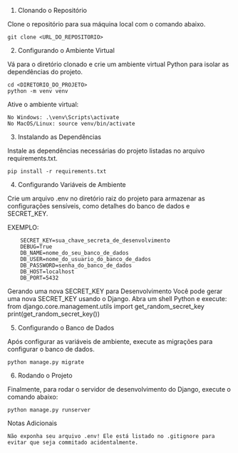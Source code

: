 1. Clonando o Repositório

Clone o repositório para sua máquina local com o comando abaixo.

    git clone <URL_DO_REPOSITORIO>


2. Configurando o Ambiente Virtual

Vá para o diretório clonado e crie um ambiente virtual Python para isolar as dependências do projeto.

    cd <DIRETORIO_DO_PROJETO>
    python -m venv venv

Ative o ambiente virtual:

    No Windows: .\venv\Scripts\activate
    No MacOS/Linux: source venv/bin/activate


3. Instalando as Dependências

Instale as dependências necessárias do projeto listadas no arquivo requirements.txt.

    pip install -r requirements.txt


4. Configurando Variáveis de Ambiente

Crie um arquivo .env no diretório raiz do projeto para armazenar as configurações sensíveis, como detalhes do banco de dados e SECRET_KEY.

EXEMPLO:

        SECRET_KEY=sua_chave_secreta_de_desenvolvimento
        DEBUG=True 
        DB_NAME=nome_do_seu_banco_de_dados
        DB_USER=nome_do_usuario_do_banco_de_dados
        DB_PASSWORD=senha_do_banco_de_dados
        DB_HOST=localhost
        DB_PORT=5432

Gerando uma nova SECRET_KEY para Desenvolvimento
Você pode gerar uma nova SECRET_KEY usando o Django. Abra um shell Python e execute:
    from django.core.management.utils import get_random_secret_key
    print(get_random_secret_key())


5. Configurando o Banco de Dados

Após configurar as variáveis de ambiente, execute as migrações para configurar o banco de dados.

    python manage.py migrate


6. Rodando o Projeto

Finalmente, para rodar o servidor de desenvolvimento do Django, execute o comando abaixo:

    python manage.py runserver



Notas Adicionais

    Não exponha seu arquivo .env! Ele está listado no .gitignore para evitar que seja commitado acidentalmente.
